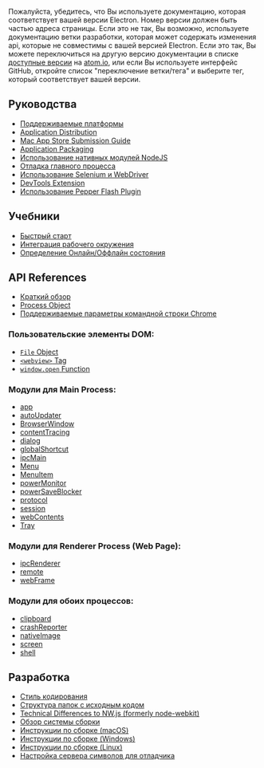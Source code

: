 Пожалуйста, убедитесь, что Вы используете документацию, которая соответствует вашей версии Electron.
Номер версии должен быть частью адреса страницы. Если это не так, Вы
возможно, используете документацию ветки разработки, которая может содержать изменения api,
которые не совместимы с вашей версией Electron. Если это так,
Вы можете переключиться на другую версию документации в списке
[доступные версии](http://electron.atom.io/docs/) на [atom.io](atom.io), или
если Вы используете интерфейс GitHub, откройте список "переключение ветки/тега" и
выберите тег, который соответствует вашей версии.

## Руководства

* [Поддерживаемые платформы](tutorial/supported-platforms.md)
* [Application Distribution](tutorial/application-distribution.md)
* [Mac App Store Submission Guide](tutorial/mac-app-store-submission-guide.md)
* [Application Packaging](tutorial/application-packaging.md)
* [Использование нативных модулей NodeJS](tutorial/using-native-node-modules.md)
* [Отладка главного процесса](tutorial/debugging-main-process.md)
* [Использование Selenium и WebDriver](tutorial/using-selenium-and-webdriver.md)
* [DevTools Extension](tutorial/devtools-extension.md)
* [Использование Pepper Flash Plugin](tutorial/using-pepper-flash-plugin.md)

## Учебники

* [Быстрый старт](tutorial/quick-start.md)
* [Интеграция рабочего окружения](tutorial/desktop-environment-integration.md)
* [Определение Онлайн/Оффлайн состояния](tutorial/online-offline-events.md)

## API References

* [Краткий обзор](api/synopsis.md)
* [Process Object](api/process.md)
* [Поддерживаемые параметры командной строки Chrome](api/chrome-command-line-switches.md)

### Пользовательские элементы DOM:

* [`File` Object](api/file-object.md)
* [`<webview>` Tag](api/web-view-tag.md)
* [`window.open` Function](api/window-open.md)

### Модули для Main Process:

* [app](api/app.md)
* [autoUpdater](api/auto-updater.md)
* [BrowserWindow](api/browser-window.md)
* [contentTracing](api/content-tracing.md)
* [dialog](api/dialog.md)
* [globalShortcut](api/global-shortcut.md)
* [ipcMain](api/ipc-main.md)
* [Menu](api/menu.md)
* [MenuItem](api/menu-item.md)
* [powerMonitor](api/power-monitor.md)
* [powerSaveBlocker](api/power-save-blocker.md)
* [protocol](api/protocol.md)
* [session](api/session.md)
* [webContents](api/web-contents.md)
* [Tray](api/tray.md)

### Модули для Renderer Process (Web Page):

* [ipcRenderer](api/ipc-renderer.md)
* [remote](api/remote.md)
* [webFrame](api/web-frame.md)

### Модули для обоих процессов:

* [clipboard](api/clipboard.md)
* [crashReporter](api/crash-reporter.md)
* [nativeImage](api/native-image.md)
* [screen](api/screen.md)
* [shell](api/shell.md)

## Разработка

* [Стиль кодирования](development/coding-style.md)
* [Структура папок с исходным кодом](development/source-code-directory-structure.md)
* [Technical Differences to NW.js (formerly node-webkit)](development/atom-shell-vs-node-webkit.md)
* [Обзор системы сборки](development/build-system-overview.md)
* [Инструкции по сборке (macOS)](development/build-instructions-osx.md)
* [Инструкции по сборке (Windows)](development/build-instructions-windows.md)
* [Инструкции по сборке (Linux)](development/build-instructions-linux.md)
* [Настройка сервера символов для отладчика](development/setting-up-symbol-server.md)

